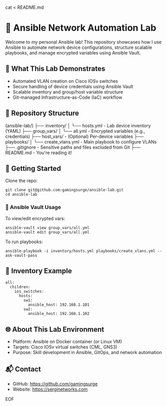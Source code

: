 cat <<EOF > README.md
# 🧠 Ansible Network Automation Lab

Welcome to my personal Ansible lab! This repository showcases how I use Ansible to automate network device configurations, structure scalable playbooks, and manage encrypted variables using Ansible Vault.

## 🔧 What This Lab Demonstrates

- Automated VLAN creation on Cisco IOSv switches
- Secure handling of device credentials using Ansible Vault
- Scalable inventory and group/host variable structure
- Git-managed Infrastructure-as-Code (IaC) workflow

## 📁 Repository Structure

(ansible-lab/)
├── inventory/
│   └── hosts.yml         - Lab device inventory (YAML)
├── group_vars/
│   └── all.yml           - Encrypted variables (e.g., credentials)
├── host_vars/            - (Optional) Per-device variables
├── playbooks/
│   └── create_vlans.yml  - Main playbook to configure VLANs
├── .gitignore            - Sensitive paths and files excluded from Git
├── README.md             - You're reading it!

## 🚀 Getting Started

Clone the repo:

    git clone git@github.com:gamingsurge/ansible-lab.git
    cd ansible-lab

### 🔐 Ansible Vault Usage

To view/edit encrypted vars:

    ansible-vault view group_vars/all.yml
    ansible-vault edit group_vars/all.yml

To run playbooks:

    ansible-playbook -i inventory/hosts.yml playbooks/create_vlans.yml --ask-vault-pass

## 📌 Inventory Example

    all:
      children:
        ios_switches:
          hosts:
            sw1:
              ansible_host: 192.168.1.101
            sw2:
              ansible_host: 192.168.1.102

## 🌐 About This Lab Environment

- Platform: Ansible on Docker container (or Linux VM)
- Targets: Cisco IOSv virtual switches (CML, GNS3)
- Purpose: Skill development in Ansible, GitOps, and network automation

## 📬 Contact

- GitHub: https://github.com/gamingsurge
- Website: https://serginetworks.com

EOF
